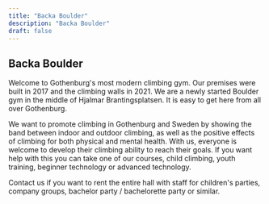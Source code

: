 ```yaml
---
title: "Backa Boulder"
description: "Backa Boulder"
draft: false
---
```


## Backa Boulder

Welcome to Gothenburg's most modern climbing gym. Our premises were built in 2017 and
the climbing walls in 2021. We are a newly started Boulder gym in the middle of Hjalmar
Brantingsplatsen. It is easy to get here from all over Gothenburg.

We want to promote climbing in Gothenburg and Sweden by showing the band
between indoor and outdoor climbing, as well as the positive effects of climbing
for both physical and mental health. With us, everyone is welcome to develop
their climbing ability to reach their goals. If you want help with
this you can take one of our courses, child climbing, youth training,
beginner technology or advanced technology.

Contact us if you want to rent the entire hall with staff for children's parties,
company groups, bachelor party / bachelorette party or similar.